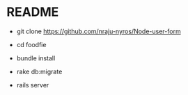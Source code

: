 # README

* git clone https://github.com/nraju-nyros/Node-user-form

* cd foodfie

* bundle install

* rake db:migrate

* rails server


